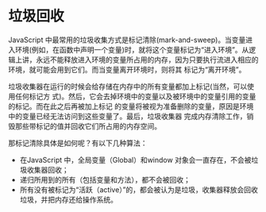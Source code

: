 # 垃圾回收

JavaScript 中最常用的垃圾收集方式是标记清除(mark-and-sweep)。当变量进入环境(例如，在函数中声明一个变量)时，就将这个变量标记为“进入环境”。从逻辑上讲，永远不能释放进入环境的变量所占用的内存，因为只要执行流进入相应的环境，就可能会用到它们。而当变量离开环境时，则将其 标记为“离开环境”。

垃圾收集器在运行的时候会给存储在内存中的所有变量都加上标记(当然，可以使用任何标记方 式)。然后，它会去掉环境中的变量以及被环境中的变量引用的变量的标记。而在此之后再被加上标记 的变量将被视为准备删除的变量，原因是环境中的变量已经无法访问到这些变量了。最后，垃圾收集器 完成内存清除工作，销毁那些带标记的值并回收它们所占用的内存空间。

那标记清除具体是如何呢？有以下几种算法：

- 在JavaScript 中，全局变量（Global）和window 对象会一直存在，不会被垃圾收集器回收；
- 递归所用到的所有（包括变量和方法），都不会被回收；
- 所有没有被标记为“活跃（active）”的，都会被认为是垃圾，收集器释放会回收垃圾，并把内存还给操作系统。